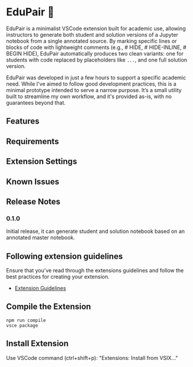 # EduPair 📘

EduPair is a minimalist VSCode extension built for academic use, allowing instructors to generate both student and solution versions of a Jupyter notebook from a single annotated source. By marking specific lines or blocks of code with lightweight comments (e.g., # HIDE, # HIDE-INLINE, # BEGIN HIDE), EduPair automatically produces two clean variants: one for students with code replaced by placeholders like `...`, and one full solution version.

EduPair was developed in just a few hours to support a specific academic need. While I've aimed to follow good development practices, this is a minimal prototype intended to serve a narrow purpose. It’s a small utility built to streamline my own workflow, and it's provided as-is, with no guarantees beyond that.

## Features

## Requirements

## Extension Settings

## Known Issues

## Release Notes


### 0.1.0

Initial release, it can generate student and solution notebook based on an annotated master notebook.


## Following extension guidelines

Ensure that you've read through the extensions guidelines and follow the best practices for creating your extension.

* [Extension Guidelines](https://code.visualstudio.com/api/references/extension-guidelines)

## Compile the Extension

```
npm run compile                                                                            
vsce package
```

## Install Extension

Use VSCode command (ctrl+shift+p): "Extensions: Install from VSIX..."